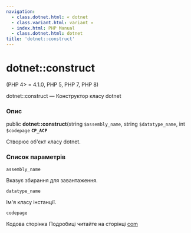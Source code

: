 ```yaml
---
navigation:
  - class.dotnet.html: « dotnet
  - class.variant.html: variant »
  - index.html: PHP Manual
  - class.dotnet.html: dotnet
title: 'dotnet::construct'
---
```

# dotnet::construct

(PHP 4> = 4.1.0, PHP 5, PHP 7, PHP 8)

dotnet::construct — Конструктор класу dotnet

### Опис

public **dotnet::construct**(string `$assembly_name`, string `$datatype_name`, int `$codepage` **`CP_ACP`**

Створює об'єкт класу dotnet.

### Список параметрів

`assembly_name`

Вказує збирання для завантаження.

`datatype_name`

Ім'я класу інстанції.

`codepage`

Кодова сторінка Подробиці читайте на сторінці [com](class.com.md)
